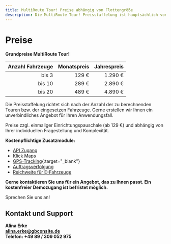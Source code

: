```yaml
---
title: MultiRoute Tour! Preise abhängig von Flottengröße
description: Die MultiRoute Tour! Preisstaffelung ist hauptsächlich von der Größe Ihrer Flotte abhängig. Kontaktieren Sie uns für ein individuelles Angebot.
---
```


# Preise 


**Grundpreise MultiRoute Tour!**

| **Anzahl Fahrzeuge** | **Monatspreis** | **Jahrespreis** |
|----------------:|------------------:|------------------:|
|        bis 3 |             129 € |           1.290 € |
|       bis 10 |             289 € |           2.890 € |
|       bis 20 |             489 € |           4.890 € |


Die Preisstaffelung richtet sich nach der Anzahl der zu berechnenden Touren bzw. der eingesetzen Fahrzeuge. Gerne erstellen wir Ihnen ein unverbindliches Angebot für Ihren Anwendungsfall.

Preise zzgl. einmaliger Einrichtungspauschale (ab 129 €) und abhängig von Ihrer individuellen Fragestellung und Komplexität.


**Kostenpflichtige Zusatzmodule:**

- [API Zugang](https://tour.multiroute.de/handbuch/api-intro/)
- [Klick Maps](https://tour.multiroute.de/handbuch/zusatzmodule/#klickbare-karte)
- [GPS-Tracking](https://tour.multiroute.de/handbuch/zusatzmodule/#tracking){:target="_blank"}
- [Auftragsverfolgung](https://tour.multiroute.de/handbuch/zusatzmodule/#auftragsverfolgung) 
- [Reichweite für E-Fahrzeuge](https://tour.multiroute.de/handbuch/zusatzmodule/#reichweitenbegrenzung)

**Gerne kontaktieren Sie uns für ein Angebot, das zu Ihnen passt. Ein kostenfreier Demozugang ist befristet möglich.**


Sprechen Sie uns an! 

## Kontakt und Support
**Alina Erke<br>
[alina.erke@gbconsite.de](mailto:alina.erke@gbconsite.de)<br>
Telefon: +49 89 / 309 052 975**
